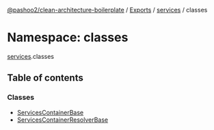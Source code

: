 [@pashoo2/clean-architecture-boilerplate](../README.md) / [Exports](../modules.md) / [services](services.md) / classes

# Namespace: classes

[services](services.md).classes

## Table of contents

### Classes

- [ServicesContainerBase](../classes/services.classes.servicescontainerbase.md)
- [ServicesContainerResolverBase](../classes/services.classes.servicescontainerresolverbase.md)
